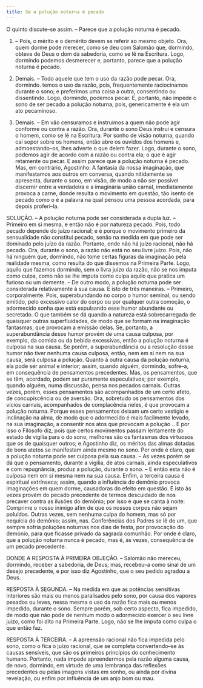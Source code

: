 ```yaml
---
title: Se a polução noturna é pecado
---
```


O quinto discute–se assim. – Parece que a polução noturna é pecado.  

1. – Pois, o mérito e o demérito devem se referir ao mesmo objeto. Ora, quem dorme pode merecer, como se deu com Salomão que, dormindo, obteve de Deus o dom da sabedoria, como se lê na Escritura. Logo, dormindo podemos desmerecer e, portanto, parece que a polução noturna é pecado.  

2. Demais. – Todo aquele que tem o uso da razão pode pecar. Ora, dormindo. temos o uso da razão, pois, frequentemente raciocinamos durante o sono; e preferimos uma coisa a outra, consentindo ou dissentindo. Logo, dormindo, podemos pecar. E, portanto, não impede o sono de ser pecado a polução noturna, pois, genericamente é ela um ato pecaminoso.  

3. Demais. – Em vão censuramos e instruímos a quem não pode agir conforme ou contra a razão. Ora, durante o sono Deus instrui e censura o homem, como se lê na Escritura: Por sonho de visão noturna, quando cai sopor sobre os homens, então abre os ouvidos dos homens e, admoestando–os, lhes adverte o que delem fazer. Logo, durante o sono, podemos agir de acordo com a razão ou contra ela; o que é agir retamente ou pecar. E assim parece que a poluçâo noturna é pecado.  Mas, em contrário, Agostinho: A fantasia da nossa imaginação, que manifestamos aos outros em conversa, quando nitidamente se apresenta, durante o sono, em visão, de modo a não ser possível discernir entre a verdadeira e a imaginária união carnal, imediatamente provoca a carne, donde resulta o movimento em questão, tão isento de pecado como o é a palavra na qual pensou uma pessoa acordada, para depois proferi–la.  

SOLUÇÃO. – A polução noturna pode ser considerada a dupla luz. – Primeiro em si mesma, e então não é por natureza pecado. Pois, todo pecado depende do juízo racional; e é porque o movimento primeiro da sensualidade não constitui pecado, senão na medida em que pode ser dominado pelo juízo da razão. Portanto, onde não há juízo racional, não há pecado. Ora, durante o sono, a razão não está no seu livre juízo. Pois, não há ninguém que, dormindo, não tome certas figuras da imaginação pela realidade mesma, como resulta do que dissemos na Primeira Parte. Logo, aquilo que fazemos dormindo, sem o livra juízo da razão, não se nos imputa como culpa, como não se lhe imputa como culpa aquilo que pratica um furioso ou um demente. – De outro modo, a polução noturna pode ser considerada relativamente à sua causa.  E isto de três maneiras. – Primeiro, corporalmente. Pois, superabundando no corpo o humor seminal, ou sendo emitido, pelo excessivo calor do corpo ou por qualquer outra comoção, o adormecido sonha que está expulsando esse humor abundante ou secretado. O que também se dá quando a natureza está sobrecarregada de quaisquer outras superfluidades, de modo que se formam na imaginação fantasmas, que provocam a emissão delas. Se, portanto, a superabundância desse humor provém de uma causa culposa, por exemplo, da comida ou da bebida excessivas, então a polução noturna é culposa na sua causa. Se porém, a superabundância ou a resolução desse humor não tiver nenhuma causa culposa, então, nem em si nem na sua causa, será culposa a polução.  Quanto à outra causa da polução noturna, ela pode ser animal e interior; assim, quando alguém, dormindo, sofre–a, em consequência de pensamentos precedentes. Mas, os pensamentos, que se têm, acordado, podem ser puramente especulativos; por exemplo, quando alguém, numa discussão, pensa nos pecados carnais. Outras vezes, porém, esses pensamentos são acompanhados de um certo afeto, de concupiscência ou de aversão. Ora, sobretudo os pensamentos dos vícios carnais, acompanhados de complacência neles, é que provocam a polução noturna. Porque esses pensamentos deixam um certo vestígio e inclinação na alma, de modo que o adormecido é mais facilmente levado, na sua imaginação, a consentir nos atos que provocam a polução .. E por isso o Filósofo diz, pois que certos movimentos passam lentamente do estado de vigília para o do sono, melhores são os fantasmas dos virtuosos que os de quaisquer outros; e Agostinho diz, os méritos das almas dotadas de bons atetos se manifestam ainda mesmo no sono. Por onde é claro, que a polução noturna pode ser culposa pela sua causa. – As vezes porém se dá que o pensamento, durante a vigília, de atos carnais, ainda especulativos e com repugnância, produz a polução, durante o sono. – E então esta não é culposa nem em si mesma nem na sua causa.  Enfim, a terceira causa é espiritual extrínseca; assim, quando a influência do demônio provoca imaginações em quem dorme, causadoras do efeito em questão. E isto às vezes provém do pecado precedente de termos descuidado de nos precaver contra as ilusões do demônio; por isso é que se canta à noite: Comprime o nosso inimigo afim de que os nossos corpos não sejam poluídos. Outras vezes, sem nenhuma culpa do homem, mas só por nequícia do demônio; assim, nas. Conferências dos Padres se lê de um, que sempre sofria poluções noturnas nos dias de festa, por provocação do demónio, para que ficasse privado da sagrada comunhão. Por onde é claro, que a polução noturna nunca é pecado, mas é, às vezes, consequência de um pecado precedente.  

DONDE A RESPOSTA À PRIMEIRA OBJEÇÃO. – Salomão não mereceu, dormindo, receber a sabedoria, de Deus; mas, recebeu–a como sinal de um desejo precedente, e por isso diz Agostinho, que o seu pedido agradou a Deus.  

RESPOSTA À SEGUNDA. – Na medida em que as potências sensitivas interiores são mais ou menos paralisados pelo sono, por causa dos vapores pesados ou leves, nessa mesma o uso da razão fica mais ou menos impedido, durante o sono. Sempre porém, sob certo aspecto, fica impedido, de modo que não pode de nenhum modo o adormecido exercer o seu livre juízo, como foi dito na Primeira Parte. Logo, não se lhe imputa como culpa o que então faz.  

RESPOSTA À TERCEIRA. – A apreensão racional não fica impedida pelo sono, como o fica o juízo racional, que se completa convertendo–se às causas sensíveis, que são os primeiros princípios do conhecimento humano. Portanto, nada impede apreendermos pela razão alguma causa, de novo, dormindo, em virtude de uma lembrança das reflexões precedentes ou pelas imagens vistas em sonho, ou ainda por divina revelação, ou enfim por influência de um anjo bom ou mau.